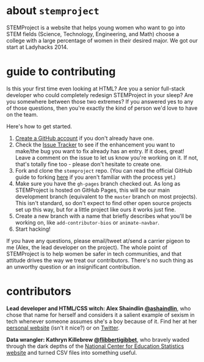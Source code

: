 # about `stemproject`
STEMProject is a website that helps young women who want to go into STEM fields (Science, Technology, Engineering, and Math) choose a college with a large percentage of women in their desired major. We got our start at Ladyhacks 2014.

# guide to contributing

Is this your first time even looking at HTML? Are you a senior full-stack developer who could completely redesign STEMProject in your sleep? Are you somewhere between those two extremes? If you answered yes to any of those questions, then you're exactly the kind of person we'd love to have on the team.

Here's how to get started.

1. [Create a GitHub account](https://github.com/join) if you don't already have one.
2. Check the [Issue Tracker](https://github.com/ashaindlin/stemproject/issues) to see if the enhancement you want to make/the bug you want to fix already has an entry. If it does, great! Leave a comment on the issue to let us know you're working on it. If not, that's totally fine too - please don't hesitate to create one.
3. Fork and clone the `stemproject` repo. (You can read the official GitHub guide to forking [here](https://help.github.com/articles/fork-a-repo) if you aren't familiar with the process yet.)
4. Make sure you have the `gh-pages` branch checked out. As long as STEMProject is hosted on GitHub Pages, this will be our main development branch (equivalent to the `master` branch on most projects). This isn't standard, so don't expect to find other open source projects set up this way, but for a little project like ours it works just fine.
5. Create a new branch with a name that briefly describes what you'll be working on, like `add-contributor-bios` or `animate-navbar`.
6. Start hacking!

If you have any questions, please email/tweet at/send a carrier pigeon to me (Alex, the lead developer on the project). The whole point of STEMProject is to help women be safer in tech communities, and that attitude drives the way we treat our contributors. There's no such thing as an unworthy question or an insignificant contribution.

# contributors

**Lead developer and HTML/CSS witch: Alex Shaindlin [@ashaindlin](https://github.com/ashaindlin)**, who chose that name for herself and considers it a salient example of sexism in tech whenever someone assumes she's a boy because of it. Find her at her [personal website](https://ashaindlin.wordpress.com/) (isn't it nice?) or on [Twitter](https://twitter.com/ashaindlin).

**Data wrangler: Kathryn Killebrew [@flibbertigibbet](https://github.com/flibbertigibbet)**, who bravely waded through the dark depths of the [National Center for Education Statistics website](nces.ed.gov) and turned CSV files into something useful.
